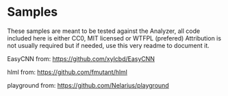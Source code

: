 # Samples
These samples are meant to be tested against the Analyzer, all code included here is either CC0, MIT licensed or WTFPL (prefered)
Attribution is not usually required but if needed, use this very readme to document it.

EasyCNN from:
https://github.com/xylcbd/EasyCNN

hlml from:
https://github.com/fmutant/hlml

playground from:
https://github.com/Nelarius/playground
